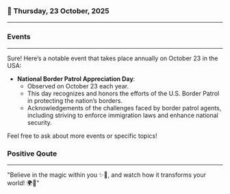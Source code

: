 ### 📅 Thursday, 23 October, 2025
------
### Events
------
Sure! Here’s a notable event that takes place annually on October 23 in the USA:

- **National Border Patrol Appreciation Day**:
  - Observed on October 23 each year.
  - This day recognizes and honors the efforts of the U.S. Border Patrol in protecting the nation’s borders.
  - Acknowledgements of the challenges faced by border patrol agents, including striving to enforce immigration laws and enhance national security.

Feel free to ask about more events or specific topics!
### Positive Qoute
------
"Believe in the magic within you ✨🌟, and watch how it transforms your world! 🌍💖"
